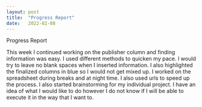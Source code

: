 ```yaml
---
layout: post
title:  "Progress Report"
date:   2022-02-08 
---
```


Progress Report

This week I continued working on the publisher column and finding information was easy. I  used different methods to quicken my pace. I would try to leave no blank spaces when I inserted information. I also highlighted the finalized columns in blue so I would not get mixed up. I worked on the spreadsheet during breaks and at night time. I also used urls to speed up  the process. I also started brainstorming for my individual project. I have an idea of what I would like to do however I do not know if I will be able to execute it in the way that  I  want to. 
